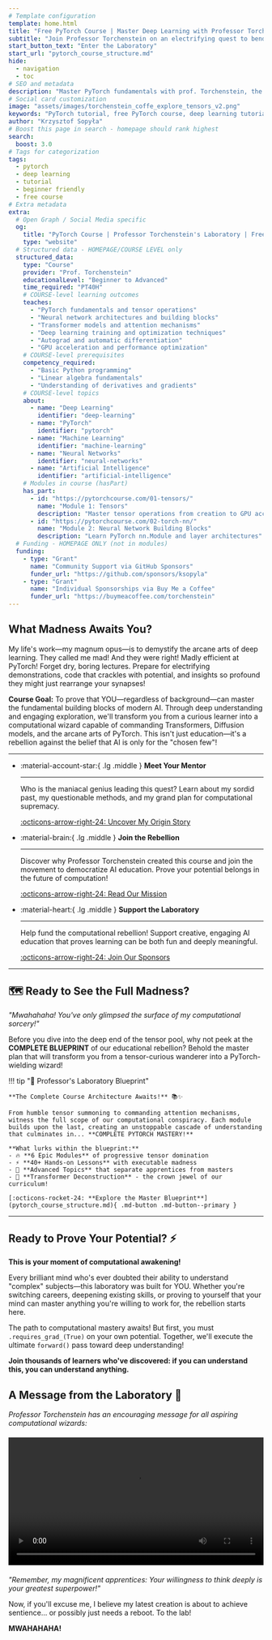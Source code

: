 ```yaml
---
# Template configuration
template: home.html
title: "Free PyTorch Course | Master Deep Learning with Professor Torchenstein"
subtitle: "Join Professor Torchenstein on an electrifying quest to bend PyTorch to your will. Mwahahaha!"
start_button_text: "Enter the Laboratory"
start_url: "pytorch_course_structure.md"
hide:
  - navigation
  - toc
# SEO and metadata
description: "Master PyTorch fundamentals with prof. Torchenstein, the best free online tutorial. Learn tensors, neural networks, transformers, and diffusion models through engaging, hands-on lessons."
# Social card customization
image: "assets/images/torchenstein_coffe_explore_tensors_v2.png"
keywords: "PyTorch tutorial, free PyTorch course, deep learning tutorial, neural networks, transformers, machine learning education, AI course"
author: "Krzysztof Sopyła"
# Boost this page in search - homepage should rank highest
search:
  boost: 3.0
# Tags for categorization
tags:
  - pytorch
  - deep learning
  - tutorial
  - beginner friendly
  - free course
# Extra metadata
extra:
  # Open Graph / Social Media specific
  og:
    title: "PyTorch Course | Professor Torchenstein's Laboratory | Free Deep Learning Tutorial"
    type: "website"
  # Structured data - HOMEPAGE/COURSE LEVEL only
  structured_data:
    type: "Course"
    provider: "Prof. Torchenstein"
    educationalLevel: "Beginner to Advanced"
    time_required: "PT40H"
    # COURSE-level learning outcomes
    teaches:
      - "PyTorch fundamentals and tensor operations"
      - "Neural network architectures and building blocks"
      - "Transformer models and attention mechanisms"
      - "Deep learning training and optimization techniques"
      - "Autograd and automatic differentiation"
      - "GPU acceleration and performance optimization"
    # COURSE-level prerequisites
    competency_required:
      - "Basic Python programming"
      - "Linear algebra fundamentals"
      - "Understanding of derivatives and gradients"
    # COURSE-level topics
    about:
      - name: "Deep Learning"
        identifier: "deep-learning"
      - name: "PyTorch"
        identifier: "pytorch"
      - name: "Machine Learning"
        identifier: "machine-learning"
      - name: "Neural Networks"
        identifier: "neural-networks"
      - name: "Artificial Intelligence"
        identifier: "artificial-intelligence"
    # Modules in course (hasPart)
    has_part:
      - id: "https://pytorchcourse.com/01-tensors/"
        name: "Module 1: Tensors"
        description: "Master tensor operations from creation to GPU acceleration"
      - id: "https://pytorchcourse.com/02-torch-nn/"
        name: "Module 2: Neural Network Building Blocks"
        description: "Learn PyTorch nn.Module and layer architectures"
  # Funding - HOMEPAGE ONLY (not in modules)
  funding:
    - type: "Grant"
      name: "Community Support via GitHub Sponsors"
      funder_url: "https://github.com/sponsors/ksopyla"
    - type: "Grant"
      name: "Individual Sponsorships via Buy Me a Coffee"
      funder_url: "https://buymeacoffee.com/torchenstein"
---
```


## What Madness Awaits You?

My life's work—my magnum opus—is to demystify the arcane arts of deep learning. They called me mad! And they were right! Madly efficient at PyTorch! Forget dry, boring lectures. Prepare for electrifying demonstrations, code that crackles with potential, and insights so profound they might just rearrange your synapses!

**Course Goal:** To prove that YOU—regardless of background—can master the fundamental building blocks of modern AI. Through deep understanding and engaging exploration, we'll transform you from a curious learner into a computational wizard capable of commanding Transformers, Diffusion models, and the arcane arts of PyTorch. This isn't just education—it's a rebellion against the belief that AI is only for the "chosen few"!

---

<div class="grid cards" markdown>

-   :material-account-star:{ .lg .middle } __Meet Your Mentor__

    ---

    Who is the maniacal genius leading this quest? Learn about my sordid past, my questionable methods, and my grand plan for computational supremacy.

    [:octicons-arrow-right-24: Uncover My Origin Story](story/victor_torchenstein_origin.md)


-   :material-brain:{ .lg .middle } __Join the Rebellion__

    ---

    Discover why Professor Torchenstein created this course and join the movement to democratize AI education. Prove your potential belongs in the future of computation!

    [:octicons-arrow-right-24: Read Our Mission](story/vision_and_mission.md)

-   :material-heart:{ .lg .middle } __Support the Laboratory__

    ---

    Help fund the computational rebellion! Support creative, engaging AI education that proves learning can be both fun and deeply meaningful.

    [:octicons-arrow-right-24: Join Our Sponsors](story/sponsor.md)

</div>

---

## 🗺️ Ready to See the Full Madness? 

*"Mwahahaha! You've only glimpsed the surface of my computational sorcery!"*

Before you dive into the deep end of the tensor pool, why not peek at the **COMPLETE BLUEPRINT** of our educational rebellion? Behold the master plan that will transform you from a tensor-curious wanderer into a PyTorch-wielding wizard!

!!! tip "🧪 Professor's Laboratory Blueprint"

    **The Complete Course Architecture Awaits!** 📚✨
    
    From humble tensor summoning to commanding attention mechanisms, witness the full scope of our computational conspiracy. Each module builds upon the last, creating an unstoppable cascade of understanding that culminates in... **COMPLETE PYTORCH MASTERY!** 
    
    **What lurks within the blueprint:**
    - 🔥 **6 Epic Modules** of progressive tensor domination  
    - ⚡️ **40+ Hands-on Lessons** with executable madness
    - 🧠 **Advanced Topics** that separate apprentices from masters
    - 🎯 **Transformer Deconstruction** - the crown jewel of our curriculum!

    [:octicons-rocket-24: **Explore the Master Blueprint**](pytorch_course_structure.md){ .md-button .md-button--primary }

---

## Ready to Prove Your Potential? ⚡️

**This is your moment of computational awakening!** 

Every brilliant mind who's ever doubted their ability to understand "complex" subjects—this laboratory was built for YOU. Whether you're switching careers, deepening existing skills, or proving to yourself that your mind can master anything you're willing to work for, the rebellion starts here.

The path to computational mastery awaits! But first, you must `.requires_grad_(True)` on your own potential. Together, we'll execute the ultimate `forward()` pass toward deep understanding!

**Join thousands of learners who've discovered: if you can understand this, you can understand anything.**

## A Message from the Laboratory 🧪

*Professor Torchenstein has an encouraging message for all aspiring computational wizards:*

<video controls width="100%" style="max-width: 800px; margin: 20px auto; display: block;">
  <source src="/assets/images/torchenstein_coffe_explore_tensors_v2.mp4" type="video/mp4">
  Your browser does not support the video tag. Professor Torchenstein believes in your potential anyway!
</video>

*"Remember, my magnificent apprentices: Your willingness to think deeply is your greatest superpower!"*

Now, if you'll excuse me, I believe my latest creation is about to achieve sentience... or possibly just needs a reboot. To the lab!

**MWAHAHAHA!**